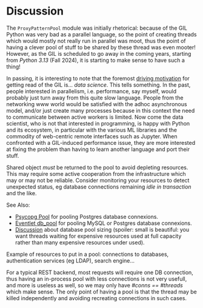 # Discussion

The `ProxyPatternPool` module was initially rhetorical: because of the GIL
Python was very bad as a parallel language, so the point of creating threads
which would mostly not really run in parallel was moot, thus the point of having
a clever pool of stuff to be shared by these thread was even mooter!
However, as the GIL is scheduled to go away in the coming years, starting from
_Python 3.13_ (Fall 2024), it is starting to make sense to have such a thing!

In passing, it is interesting to note that the foremost
[driving motivation](https://peps.python.org/pep-0703/) for getting
read of the GIL is… _data science_. This tells something.
In the past, people interested in parallelism, i.e. performance, say myself,
would probably just turn away from this quite slow language.
People from the networking www world would be satisfied with the adhoc
asynchronous model, and/or just create many processes because
in this context the need to communicate between active workers is limited.
Now come the data scientist, who is not that interested in programming, is
happy with Python and its ecosystem, in particular with the various ML libraries
and the commodity of web-centric remote interfaces such as Jupyter. When
confronted with a GIL-induced performance issue, they are more interested at
fixing the problem than having to learn another language and port their stuff.

Shared object *must* be returned to the pool to avoid depleting resources.
This may require some active cooperation from the infrastructure which may
or may not be reliable. Consider monitoring your resources to detect unexpected
status, eg database connections remaining  _idle in transaction_ and the like.

See Also:

- [Psycopg Pool](https://www.psycopg.org/psycopg3/docs/advanced/pool.html)
  for pooling Postgres database connexions.
- [Eventlet db_pool](https://eventlet.net/doc/modules/db_pool.html)
  for pooling MySQL or Postgres database connexions.
- [Discussion](https://github.com/brettwooldridge/HikariCP/wiki/About-Pool-Sizing)
  about database pool sizing (spoiler: small is beautiful: you want threads
  waiting for expensive resources used at full capacity rather than
  many expensive resources under used).

Example of resources to put in a pool: connections to databases, authentication
services (eg LDAP), search engine…

For a typical REST backend, most requests will require one DB connection, thus
having an in-process pool with less connections is not very usefull, and more is
useless as well, so we may only have _#conns == #threads_ which make sense.
The only point of having a pool is that the thread may be killed independently
and avoiding recreating connections in such cases.
